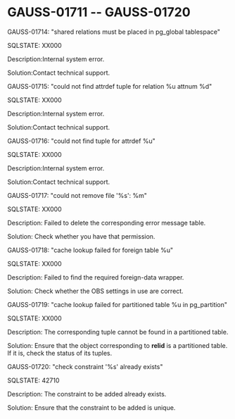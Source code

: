 # GAUSS-01711 -- GAUSS-01720<a name="EN-US_TOPIC_0302073256"></a>

GAUSS-01714: "shared relations must be placed in pg\_global tablespace"

SQLSTATE: XX000

Description:Internal system error.

Solution:Contact technical support.

GAUSS-01715: "could not find attrdef tuple for relation %u attnum %d"

SQLSTATE: XX000

Description:Internal system error.

Solution:Contact technical support.

GAUSS-01716: "could not find tuple for attrdef %u"

SQLSTATE: XX000

Description:Internal system error.

Solution:Contact technical support.

GAUSS-01717: "could not remove file '%s': %m"

SQLSTATE: XX000

Description: Failed to delete the corresponding error message table.

Solution: Check whether you have that permission.

GAUSS-01718: "cache lookup failed for foreign table %u"

SQLSTATE: XX000

Description: Failed to find the required foreign-data wrapper.

Solution: Check whether the OBS settings in use are correct.

GAUSS-01719: "cache lookup failed for partitioned table %u in pg\_partition"

SQLSTATE: XX000

Description: The corresponding tuple cannot be found in a partitioned table.

Solution: Ensure that the object corresponding to  **relid**  is a partitioned table. If it is, check the status of its tuples.

GAUSS-01720: "check constraint '%s' already exists"

SQLSTATE: 42710

Description: The constraint to be added already exists.

Solution: Ensure that the constraint to be added is unique.

